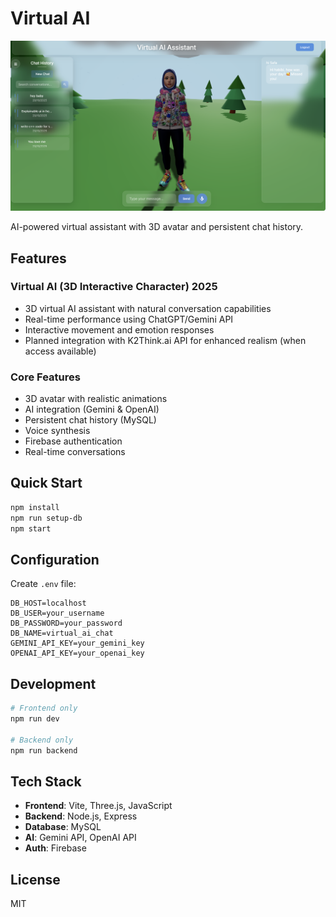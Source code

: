 # Virtual AI

![Virtual AI Interface](web_interface.png)

AI-powered virtual assistant with 3D avatar and persistent chat history.

## Features

### Virtual AI (3D Interactive Character) 2025
- 3D virtual AI assistant with natural conversation capabilities
- Real-time performance using ChatGPT/Gemini API
- Interactive movement and emotion responses
- Planned integration with K2Think.ai API for enhanced realism (when access available)

### Core Features
- 3D avatar with realistic animations
- AI integration (Gemini & OpenAI)
- Persistent chat history (MySQL)
- Voice synthesis 
- Firebase authentication
- Real-time conversations

## Quick Start

```bash
npm install
npm run setup-db
npm start
```

## Configuration

Create `.env` file:
```
DB_HOST=localhost
DB_USER=your_username
DB_PASSWORD=your_password
DB_NAME=virtual_ai_chat
GEMINI_API_KEY=your_gemini_key
OPENAI_API_KEY=your_openai_key
```

## Development

```bash
# Frontend only
npm run dev

# Backend only  
npm run backend
```

## Tech Stack

- **Frontend**: Vite, Three.js, JavaScript
- **Backend**: Node.js, Express
- **Database**: MySQL
- **AI**: Gemini API, OpenAI API
- **Auth**: Firebase

## License

MIT
